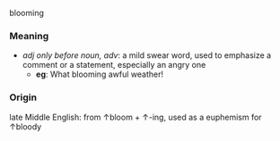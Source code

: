 blooming
### Meaning
+ _adj only before noun, adv_: a mild swear word, used to emphasize a comment or a statement, especially an angry one
	+ __eg__: What blooming awful weather!

### Origin

late Middle English: from ↑bloom + ↑-ing, used as a euphemism for ↑bloody

